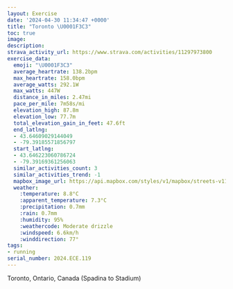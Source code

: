 ```yaml
---
layout: Exercise
date: '2024-04-30 11:34:47 +0000'
title: "Toronto \U0001F3C3"
toc: true
image:
description:
strava_activity_url: https://www.strava.com/activities/11297973800
exercise_data:
  emoji: "\U0001F3C3"
  average_heartrate: 138.2bpm
  max_heartrate: 158.0bpm
  average_watts: 292.1W
  max_watts: 447W
  distance_in_miles: 2.47mi
  pace_per_mile: 7m58s/mi
  elevation_high: 87.8m
  elevation_low: 77.7m
  total_elevation_gain_in_feet: 47.6ft
  end_latlng:
  - 43.64609029144049
  - -79.39185571856797
  start_latlng:
  - 43.646223060786724
  - -79.39169361256063
  similar_activities_count: 3
  similar_activities_trend: -1
  mapbox_image_url: https://api.mapbox.com/styles/v1/mapbox/streets-v11/static/path-5+787af2-1.0(oikiGbvqcNpBe%40t%40W%60%40SpBq%40JGNAtBu%40zC_AhAUrBcAtAk%40pBi%40l%40IFDLPHA%5EU~%40Uj%40Qb%40WbAY%5COLAJ%3FJHLx%40FJB%40LAr%40%5BLAJ%40BBDPBtAZbGLbENhCHrCLnBF%5ELf%40Th%40t%40%60A%5Et%40d%40b%40%5E%60B~BtFr%40nAj%40rAc%40u%40sDaI%5Bw%40Mo%40Oc%40g%40m%40%5Bo%40k%40u%40Ys%40K_%40Ec%40%3Fs%40%5BiGAu%40a%40qH%3Fs%40WaECUGIICK%40u%40XSBKGGBUeAk%40LoAb%40gAf%40wAb%40QBUMK%3F_Bh%40s%40RcBr%40c%40LmAj%40qALa%40JmC%7C%40WLM%40i%40N%7DAl%40iBv%40gAV),pin-s-s+e5b22e(-79.39442,43.64456),pin-s-f+89ae00(-79.39435,43.64426)/auto/800x800?access_token=pk.eyJ1Ijoiam9zaGJlY2ttYW4iLCJhIjoiY205eWR2aDd1MWZ6djJrbXc4a3M0bWZleiJ9.XiG9OWkNcZk2QzjJbxLB4A
  weather:
    :temperature: 8.8°C
    :apparent_temperature: 7.3°C
    :precipitation: 0.7mm
    :rain: 0.7mm
    :humidity: 95%
    :weathercode: Moderate drizzle
    :windspeed: 6.6km/h
    :winddirection: 77°
tags:
- running
serial_number: 2024.ECE.119
---
```

Toronto, Ontario, Canada (Spadina to Stadium)
